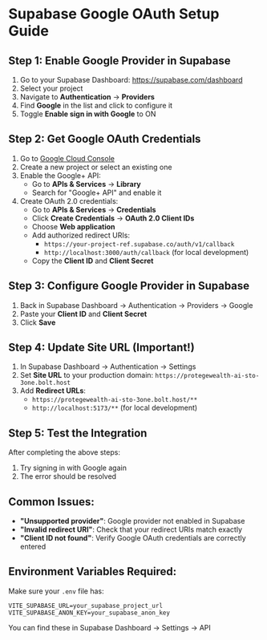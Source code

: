 # Supabase Google OAuth Setup Guide

## Step 1: Enable Google Provider in Supabase

1. Go to your Supabase Dashboard: https://supabase.com/dashboard
2. Select your project
3. Navigate to **Authentication** → **Providers**
4. Find **Google** in the list and click to configure it
5. Toggle **Enable sign in with Google** to ON

## Step 2: Get Google OAuth Credentials

1. Go to [Google Cloud Console](https://console.cloud.google.com/)
2. Create a new project or select an existing one
3. Enable the Google+ API:
   - Go to **APIs & Services** → **Library**
   - Search for "Google+ API" and enable it
4. Create OAuth 2.0 credentials:
   - Go to **APIs & Services** → **Credentials**
   - Click **Create Credentials** → **OAuth 2.0 Client IDs**
   - Choose **Web application**
   - Add authorized redirect URIs:
     - `https://your-project-ref.supabase.co/auth/v1/callback`
     - `http://localhost:3000/auth/callback` (for local development)
   - Copy the **Client ID** and **Client Secret**

## Step 3: Configure Google Provider in Supabase

1. Back in Supabase Dashboard → Authentication → Providers → Google
2. Paste your **Client ID** and **Client Secret**
3. Click **Save**

## Step 4: Update Site URL (Important!)

1. In Supabase Dashboard → Authentication → Settings
2. Set **Site URL** to your production domain: `https://protegewealth-ai-sto-3one.bolt.host`
3. Add **Redirect URLs**:
   - `https://protegewealth-ai-sto-3one.bolt.host/**`
   - `http://localhost:5173/**` (for local development)

## Step 5: Test the Integration

After completing the above steps:
1. Try signing in with Google again
2. The error should be resolved

## Common Issues:

- **"Unsupported provider"**: Google provider not enabled in Supabase
- **"Invalid redirect URI"**: Check that your redirect URIs match exactly
- **"Client ID not found"**: Verify Google OAuth credentials are correctly entered

## Environment Variables Required:

Make sure your `.env` file has:
```
VITE_SUPABASE_URL=your_supabase_project_url
VITE_SUPABASE_ANON_KEY=your_supabase_anon_key
```

You can find these in Supabase Dashboard → Settings → API